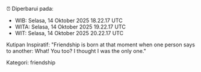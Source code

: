 ⏰ Diperbarui pada:
- WIB: Selasa, 14 Oktober 2025 18.22.17 UTC
- WITA: Selasa, 14 Oktober 2025 19.22.17 UTC
- WIT: Selasa, 14 Oktober 2025 20.22.17 UTC

Kutipan Inspiratif:
"Friendship is born at that moment when one person says to another: What! You too? I thought I was the only one."


Kategori: friendship

